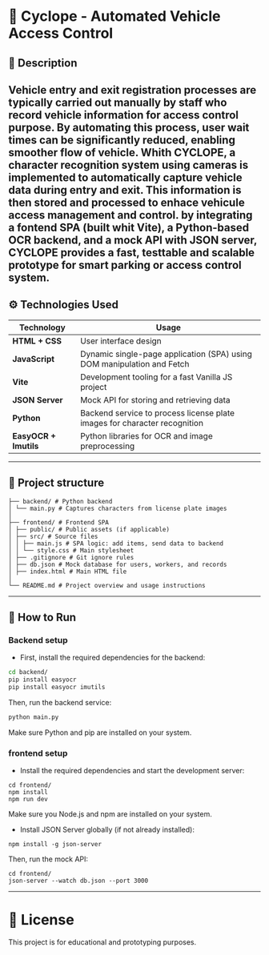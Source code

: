 # 🚗 Cyclope - Automated Vehicle Access Control
## 🧠 Description
Vehicle entry and exit registration processes are typically carried out manually by staff who record vehicle information for access control purpose.
By automating this process, user wait times can be significantly reduced, enabling smoother flow of vehicle. Whith **CYCLOPE**, a character recognition system using cameras is implemented to automatically capture vehicle data during entry and exit. This information is then stored and processed to enhace vehicule access management and control.
by integrating a fontend **SPA** (built whit **Vite**), a **Python-based OCR** backend, and a mock **API** with **JSON server**, **CYCLOPE** provides a fast, testtable and scalable prototype for smart parking or access control system.
---
## ⚙️ Technologies Used

| **Technology**    | **Usage**                                                              |
| ----------------- | ---------------------------------------------------------------------- |
| **HTML + CSS**    | User interface design                                                  |
| **JavaScript**    | Dynamic single-page application (SPA) using DOM manipulation and Fetch |
| **Vite**          | Development tooling for a fast Vanilla JS project                      |
| **JSON Server**   | Mock API for storing and retrieving data                               |
| **Python**        | Backend service to process license plate images for character recognition |
| **EasyOCR + Imutils** | Python libraries for OCR and image preprocessing                   |

---

## 📁 Project structure

```
├── backend/ # Python backend
│ └── main.py # Captures characters from license plate images
│
├── frontend/ # Frontend SPA
│ ├── public/ # Public assets (if applicable)
│ ├── src/ # Source files
│ │ ├── main.js # SPA logic: add items, send data to backend
│ │ └── style.css # Main stylesheet
│ ├── .gitignore # Git ignore rules
│ ├── db.json # Mock database for users, workers, and records
│ ├── index.html # Main HTML file
│
└── README.md # Project overview and usage instructions
```
---

## 🚀 How to Run

### Backend setup

* First, install the required dependencies for the backend:

```bash
cd backend/
pip install easyocr
pip install easyocr imutils
```
Then, run the backend service:
```bash
python main.py
```

Make sure Python and pip are installed on your system.

### frontend setup
* Install the required dependencies and start the development server:
```
cd frontend/
npm install
npm run dev
```
Make sure you Node.js and npm are installed on your system.

* Install JSON Server globally (if not already installed):
```
npm install -g json-server
```
Then, run the mock API:
```
cd frontend/
json-server --watch db.json --port 3000
```
---

# 📝 License
This project is for educational and prototyping purposes.
